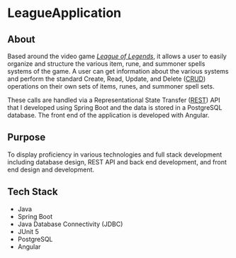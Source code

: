 # LeagueApplication

## About

Based around the video game [*League of Legends*](https://na.leagueoflegends.com/en-us/), it allows a user to easily organize and structure the various item, rune, and summoner spells systems of the game. A user can get information about the various systems and perform the standard Create, Read, Update, and Delete ([CRUD](https://en.wikipedia.org/wiki/Create,_read,_update_and_delete)) operations on their own sets of items, runes, and summoner spell sets. 

These calls are handled via a Representational State Transfer ([REST](https://www.ibm.com/cloud/learn/rest-apis)) API that I developed using Spring Boot and the data is stored in a PostgreSQL database. The front end of the application is developed with Angular.

## Purpose

To display proficiency in various technologies and full stack development including database design, REST API and back end development, and front end design and development.

## Tech Stack

* Java
* Spring Boot
* Java Database Connectivity (JDBC)
* JUnit 5
* PostgreSQL
* Angular
